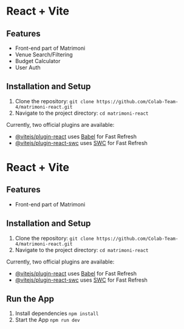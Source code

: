 # React + Vite

## Features

- Front-end part of Matrimoni
- Venue Search/Filtering
- Budget Calculator
- User Auth

## Installation and Setup

1. Clone the repository:
   `git clone https://github.com/Colab-Team-4/matrimoni-react.git`
2. Navigate to the project directory:
   `cd matrimoni-react`

Currently, two official plugins are available:

- [@vitejs/plugin-react](https://github.com/vitejs/vite-plugin-react/blob/main/packages/plugin-react/README.md) uses [Babel](https://babeljs.io/) for Fast Refresh
- [@vitejs/plugin-react-swc](https://github.com/vitejs/vite-plugin-react-swc) uses [SWC](https://swc.rs/) for Fast Refresh

# React + Vite

## Features

- Front-end part of Matrimoni

## Installation and Setup

1. Clone the repository:
   `git clone https://github.com/Colab-Team-4/matrimoni-react.git`
2. Navigate to the project directory:
   `cd matrimoni-react`

Currently, two official plugins are available:

- [@vitejs/plugin-react](https://github.com/vitejs/vite-plugin-react/blob/main/packages/plugin-react/README.md) uses [Babel](https://babeljs.io/) for Fast Refresh
- [@vitejs/plugin-react-swc](https://github.com/vitejs/vite-plugin-react-swc) uses [SWC](https://swc.rs/) for Fast Refresh

## Run the App
1. Install dependencies
   `npm install`
2. Start the App
   `npm run dev`
